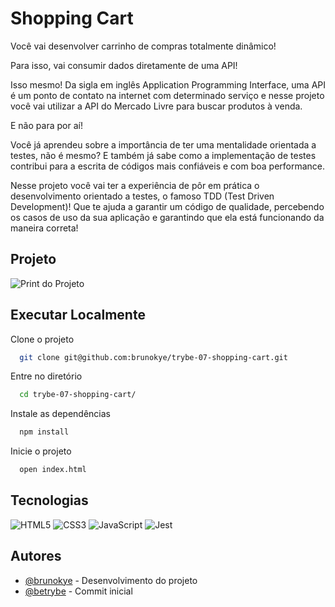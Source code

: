 # Shopping Cart

Você vai desenvolver carrinho de compras totalmente dinâmico!

Para isso, vai consumir dados diretamente de uma API!

Isso mesmo! Da sigla em inglês Application Programming Interface, uma API é um ponto de contato na internet com determinado serviço e nesse projeto você vai utilizar a API do Mercado Livre para buscar produtos à venda.

E não para por aí!

Você já aprendeu sobre a importância de ter uma mentalidade orientada a testes, não é mesmo? E também já sabe como a implementação de testes contribui para a escrita de códigos mais confiáveis e com boa performance.

Nesse projeto você vai ter a experiência de pôr em prática o desenvolvimento orientado a testes, o famoso TDD (Test Driven Development)! Que te ajuda a garantir um código de qualidade, percebendo os casos de uso da sua aplicação e garantindo que ela está funcionando da maneira correta!

## Projeto

![Print do Projeto](https://i.imgur.com/VxgkhdQ.png)

## Executar Localmente

Clone o projeto 

```bash
  git clone git@github.com:brunokye/trybe-07-shopping-cart.git
```

Entre no diretório

```bash
  cd trybe-07-shopping-cart/
```

Instale as dependências

```bash
  npm install
```

Inicie o projeto

```bash
  open index.html
```

## Tecnologias

![HTML5](https://img.shields.io/badge/html5-%23E34F26.svg?style=for-the-badge&logo=html5&logoColor=white) 
![CSS3](https://img.shields.io/badge/css3-%231572B6.svg?style=for-the-badge&logo=css3&logoColor=white)
![JavaScript](https://img.shields.io/badge/javascript-%23323330.svg?style=for-the-badge&logo=javascript&logoColor=%23F7DF1E)
![Jest](https://img.shields.io/badge/-jest-%23C21325?style=for-the-badge&logo=jest&logoColor=white)

## Autores

- [@brunokye](https://github.com/brunokye) - Desenvolvimento do projeto
- [@betrybe](https://github.com/betrybe) - Commit inicial
